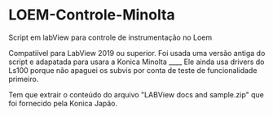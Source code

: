 # LOEM-Controle-Minolta
Script em labView para controle de instrumentação no Loem 

Compatiível para LabView 2019 ou superior. 
Foi usada uma versão antiga do script e adapatada para usara a Konica Minolta ____ 
Ele ainda usa drivers do Ls100 porque não apaguei os subvis por conta de teste de funcionalidade primeiro. 

Tem que extrair o conteúdo do arquivo "LABView docs and sample.zip" que foi fornecido pela Konica Japão. 
